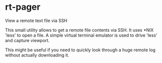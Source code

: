 # rt-pager
View a remote text file via SSH

This small utility allows to get a remote file contents via SSH. It uses *NIX 'less' to open a file. A simple virtual terminal emulator is used to drive 'less' and capture viewport.

This might be useful if you need to quickly look through a huge remote log without actually downloading it.

